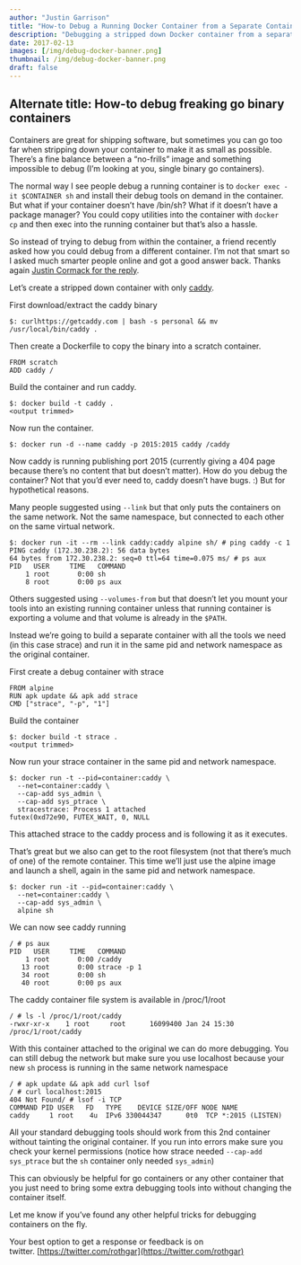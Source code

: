 ```yaml
---
author: "Justin Garrison"
title: "How-to Debug a Running Docker Container from a Separate Container"
description: "Debugging a stripped down Docker container from a separate container"
date: 2017-02-13
images: [/img/debug-docker-banner.png]
thumbnail: /img/debug-docker-banner.png
draft: false
---
```


## Alternate title: How-to debug freaking go binary containers

Containers are great for shipping software, but sometimes you can go too far when stripping down your container to make it as small as possible. There’s a fine balance between a “no-frills” image and something impossible to debug (I’m looking at you, single binary go containers).

The normal way I see people debug a running container is to `docker exec -it $CONTAINER sh` and install their debug tools on demand in the container. But what if your container doesn’t have /bin/sh? What if it doesn’t have a package manager? You could copy utilities into the container with `docker cp` and then exec into the running container but that’s also a hassle.

So instead of trying to debug from within the container, a friend recently asked how you could debug from a different container. I’m not that smart so I asked much smarter people online and got a good answer back. Thanks again [Justin Cormack for the reply](https://twitter.com/justincormack/status/829740515679690752).

Let’s create a stripped down container with only [caddy](https://caddyserver.com/).

First download/extract the caddy binary

```
$: curlhttps://getcaddy.com | bash -s personal && mv /usr/local/bin/caddy .
```

Then create a Dockerfile to copy the binary into a scratch container.

```
FROM scratch
ADD caddy /
```

Build the container and run caddy.

```
$: docker build -t caddy .
<output trimmed>
```

Now run the container.

```
$: docker run -d --name caddy -p 2015:2015 caddy /caddy
```

Now caddy is running publishing port 2015 (currently giving a 404 page because there’s no content that but doesn’t matter). How do you debug the container? Not that you’d ever need to, caddy doesn’t have bugs. :) But for hypothetical reasons.

Many people suggested using `--link` but that only puts the containers on the same network. Not the same namespace, but connected to each other on the same virtual network.

```
$: docker run -it --rm --link caddy:caddy alpine sh/ # ping caddy -c 1
PING caddy (172.30.238.2): 56 data bytes
64 bytes from 172.30.238.2: seq=0 ttl=64 time=0.075 ms/ # ps aux
PID   USER     TIME   COMMAND
    1 root       0:00 sh
    8 root       0:00 ps aux
```

Others suggested using `--volumes-from` but that doesn’t let you mount your tools into an existing running container unless that running container is exporting a volume and that volume is already in the `$PATH`.

Instead we’re going to build a separate container with all the tools we need (in this case strace) and run it in the same pid and network namespace as the original container.

First create a debug container with strace

```
FROM alpine
RUN apk update && apk add strace
CMD ["strace", "-p", "1"]
```

Build the container

```
$: docker build -t strace .
<output trimmed>
```

Now run your strace container in the same pid and network namespace.

```
$: docker run -t --pid=container:caddy \
  --net=container:caddy \
  --cap-add sys_admin \
  --cap-add sys_ptrace \
  stracestrace: Process 1 attached
futex(0xd72e90, FUTEX_WAIT, 0, NULL
```

This attached strace to the caddy process and is following it as it executes.

That’s great but we also can get to the root filesystem (not that there’s much of one) of the remote container. This time we’ll just use the alpine image and launch a shell, again in the same pid and network namespace.

```
$: docker run -it --pid=container:caddy \
  --net=container:caddy \
  --cap-add sys_admin \
  alpine sh
```

We can now see caddy running

```
/ # ps aux
PID   USER     TIME   COMMAND
    1 root       0:00 /caddy
   13 root       0:00 strace -p 1
   34 root       0:00 sh
   40 root       0:00 ps aux
```

The caddy container file system is available in /proc/1/root

```
/ # ls -l /proc/1/root/caddy
-rwxr-xr-x    1 root     root      16099400 Jan 24 15:30 /proc/1/root/caddy
```

With this container attached to the original we can do more debugging. You can still debug the network but make sure you use localhost because your new `sh` process is running in the same network namespace

```
/ # apk update && apk add curl lsof
/ # curl localhost:2015
404 Not Found/ # lsof -i TCP
COMMAND PID USER   FD   TYPE    DEVICE SIZE/OFF NODE NAME
caddy     1 root    4u  IPv6 330044347      0t0  TCP *:2015 (LISTEN)
```

All your standard debugging tools should work from this 2nd container without tainting the original container. If you run into errors make sure you check your kernel permissions (notice how strace needed `--cap-add sys_ptrace` but the `sh` container only needed `sys_admin`)

This can obviously be helpful for go containers or any other container that you just need to bring some extra debugging tools into without changing the container itself.

Let me know if you’ve found any other helpful tricks for debugging containers on the fly.

Your best option to get a response or feedback is on twitter. [https://twitter.com/rothgar](https://twitter.com/rothgar)
